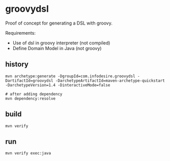 # groovydsl

Proof of concept for generating a DSL with groovy.

Requirements:

* Use of dsl in groovy interpreter (not compiled)
* Define Domain Model in Java (not groovy)

## history

```
mvn archetype:generate -DgroupId=com.infodesire.groovydsl -DartifactId=groovydsl -DarchetypeArtifactId=maven-archetype-quickstart -DarchetypeVersion=1.4 -DinteractiveMode=false

# after adding dependency
mvn dependency:resolve
```

## build

```
mvn verify
```

## run

```
mvn verify exec:java
```